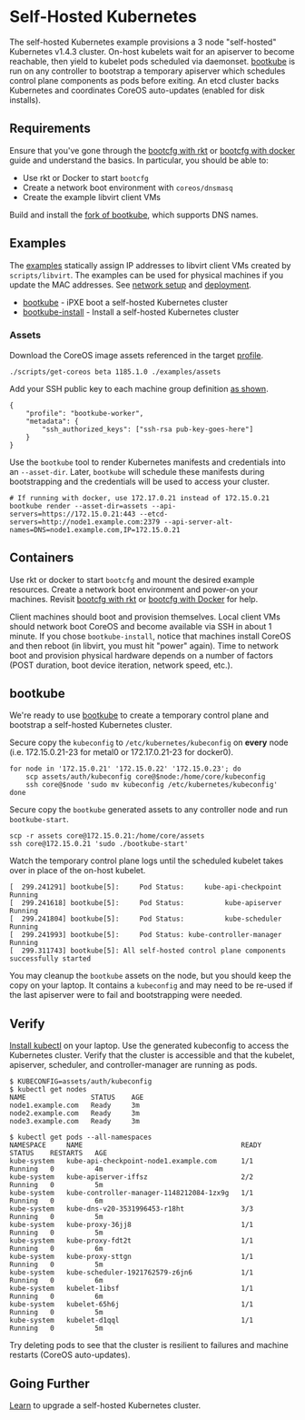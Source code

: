 
# Self-Hosted Kubernetes

The self-hosted Kubernetes example provisions a 3 node "self-hosted" Kubernetes v1.4.3 cluster. On-host kubelets wait for an apiserver to become reachable, then yield to kubelet pods scheduled via daemonset. [bootkube](https://github.com/kubernetes-incubator/bootkube) is run on any controller to bootstrap a temporary apiserver which schedules control plane components as pods before exiting. An etcd cluster backs Kubernetes and coordinates CoreOS auto-updates (enabled for disk installs).

## Requirements

Ensure that you've gone through the [bootcfg with rkt](getting-started-rkt.md) or [bootcfg with docker](getting-started-docker.md) guide and understand the basics. In particular, you should be able to:

* Use rkt or Docker to start `bootcfg`
* Create a network boot environment with `coreos/dnsmasq`
* Create the example libvirt client VMs

Build and install the [fork of bootkube](https://github.com/dghubble/bootkube), which supports DNS names.

## Examples

The [examples](../examples) statically assign IP addresses to libvirt client VMs created by `scripts/libvirt`. The examples can be used for physical machines if you update the MAC addresses. See [network setup](network-setup.md) and [deployment](deployment.md).

* [bootkube](../examples/groups/bootkube) - iPXE boot a self-hosted Kubernetes cluster
* [bootkube-install](../examples/groups/bootkube-install) - Install a self-hosted Kubernetes cluster

### Assets

Download the CoreOS image assets referenced in the target [profile](../examples/profiles).

    ./scripts/get-coreos beta 1185.1.0 ./examples/assets

Add your SSH public key to each machine group definition [as shown](../examples/README.md#ssh-keys).

    {
        "profile": "bootkube-worker",
        "metadata": {
            "ssh_authorized_keys": ["ssh-rsa pub-key-goes-here"]
        }
    }

Use the `bootkube` tool to render Kubernetes manifests and credentials into an `--asset-dir`. Later, `bootkube` will schedule these manifests during bootstrapping and the credentials will be used to access your cluster.

    # If running with docker, use 172.17.0.21 instead of 172.15.0.21
    bootkube render --asset-dir=assets --api-servers=https://172.15.0.21:443 --etcd-servers=http://node1.example.com:2379 --api-server-alt-names=DNS=node1.example.com,IP=172.15.0.21

## Containers

Use rkt or docker to start `bootcfg` and mount the desired example resources. Create a network boot environment and power-on your machines. Revisit [bootcfg with rkt](getting-started-rkt.md) or [bootcfg with Docker](getting-started-docker.md) for help.

Client machines should boot and provision themselves. Local client VMs should network boot CoreOS and become available via SSH in about 1 minute. If you chose `bootkube-install`, notice that machines install CoreOS and then reboot (in libvirt, you must hit "power" again). Time to network boot and provision physical hardware depends on a number of factors (POST duration, boot device iteration, network speed, etc.).

## bootkube

We're ready to use [bootkube](https://github.com/kubernetes-incubator/bootkube) to create a temporary control plane and bootstrap a self-hosted Kubernetes cluster.

Secure copy the `kubeconfig` to `/etc/kubernetes/kubeconfig` on **every** node (i.e. 172.15.0.21-23 for metal0 or 172.17.0.21-23 for docker0).

    for node in '172.15.0.21' '172.15.0.22' '172.15.0.23'; do
        scp assets/auth/kubeconfig core@$node:/home/core/kubeconfig
        ssh core@$node 'sudo mv kubeconfig /etc/kubernetes/kubeconfig'
    done

Secure copy the `bootkube` generated assets to any controller node and run `bootkube-start`.

    scp -r assets core@172.15.0.21:/home/core/assets
    ssh core@172.15.0.21 'sudo ./bootkube-start'

Watch the temporary control plane logs until the scheduled kubelet takes over in place of the on-host kubelet.

    [  299.241291] bootkube[5]:     Pod Status:     kube-api-checkpoint     Running
    [  299.241618] bootkube[5]:     Pod Status:          kube-apiserver     Running
    [  299.241804] bootkube[5]:     Pod Status:          kube-scheduler     Running
    [  299.241993] bootkube[5]:     Pod Status: kube-controller-manager     Running
    [  299.311743] bootkube[5]: All self-hosted control plane components successfully started

You may cleanup the `bootkube` assets on the node, but you should keep the copy on your laptop. It contains a `kubeconfig` and may need to be re-used if the last apiserver were to fail and bootstrapping were needed.

## Verify

[Install kubectl](https://coreos.com/kubernetes/docs/latest/configure-kubectl.html) on your laptop. Use the generated kubeconfig to access the Kubernetes cluster. Verify that the cluster is accessible and that the kubelet, apiserver, scheduler, and controller-manager are running as pods.

    $ KUBECONFIG=assets/auth/kubeconfig
    $ kubectl get nodes
    NAME                STATUS    AGE
    node1.example.com   Ready     3m
    node2.example.com   Ready     3m
    node3.example.com   Ready     3m

    $ kubectl get pods --all-namespaces
    NAMESPACE     NAME                                       READY     STATUS    RESTARTS   AGE
    kube-system   kube-api-checkpoint-node1.example.com      1/1       Running   0          4m
    kube-system   kube-apiserver-iffsz                       2/2       Running   0          5m
    kube-system   kube-controller-manager-1148212084-1zx9g   1/1       Running   0          6m
    kube-system   kube-dns-v20-3531996453-r18ht              3/3       Running   0          5m
    kube-system   kube-proxy-36jj8                           1/1       Running   0          5m
    kube-system   kube-proxy-fdt2t                           1/1       Running   0          6m
    kube-system   kube-proxy-sttgn                           1/1       Running   0          5m
    kube-system   kube-scheduler-1921762579-z6jn6            1/1       Running   0          6m
    kube-system   kubelet-1ibsf                              1/1       Running   0          6m
    kube-system   kubelet-65h6j                              1/1       Running   0          5m
    kube-system   kubelet-d1qql                              1/1       Running   0          5m

Try deleting pods to see that the cluster is resilient to failures and machine restarts (CoreOS auto-updates).

## Going Further

[Learn](bootkube-upgrades.md) to upgrade a self-hosted Kubernetes cluster.